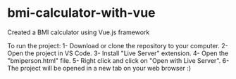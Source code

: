 # bmi-calculator-with-vue
Created a BMI calculator using Vue.js framework

To run the project:
1- Download or clone the repository to your computer.
2- Open the project in VS Code.
3- Install "Live Server" extension.
4- Open the "bmiperson.html" file.
5- Right click and click on "Open with Live Server".
6- The project will be opened in a new tab on your web browser :)
